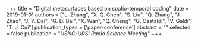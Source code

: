 +++
title = "Digital metasurfaces based on spatio-temporal coding"
date = 2019-01-01
authors = ["L. Zhang", "X. Q. Chen", "S. Liu", "Q. Zhang", "J. Zhao", "J. Y. Dai", "G. D. Bai", "X. Wan", "Q. Cheng", "G. Castaldi", "V. Galdi", "T. J. Cui"]
publication_types = ['paper-conference']
abstract = ""
selected = false
publication = "*USNC-URSI Radio Science Meeting*"
+++

